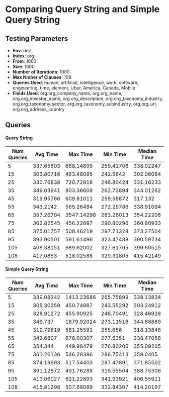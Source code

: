 # Comparing Query String and Simple Query String

## Testing Parameters
* __Env__: dev
* __Index__: org
* __From__: 1000
* __Size__: 1000
* __Number of Iterations__: 1000
* __Max Nmber of Clauses__: 108
* __Queries Used__: human, artificial, intelligence, work, software, engineering, time, element, Uber, America, Canada, Mobile
* __Fields Used__: org.org_company_name, org.org_name, org.org_investor_name, org.org_description, org.org_taxonomy_industry, org.org_taxonomy_sector, org.org_taxonomy_subindustry, org.org_url, org.org_address_country

## Queries

#### Query String
Num Queries|Avg Time|Max Time|Min Time|Median Time
-----------|--------|--------|--------|-----------
5 | 337.65603| 668.14899| 259.41706| 338.02247
15 | 303.80716| 463.48095| 242.5642| 302.06084
25 | 330.76838| 720.72816| 246.80424| 331.16233
35 | 349.03941| 903.36609| 262.73894| 344.01262
45 | 319.95766| 609.81011| 259.58872| 317.132
55 | 343.2142| 565.26494| 272.29786| 338.91094
65 | 357.26704| 3547.14298| 283.28013| 354.22206
75 | 362.82545| 456.22897| 290.80296| 360.80933
85 | 375.01757| 508.46219| 297.71328| 373.27504
95 | 393.90501| 591.61496| 323.47488| 390.59734
105 | 406.38151| 689.62002| 327.61765| 399.60515
108 | 417.0853| 518.02588| 329.31805| 415.42149

#### Simple Query String
Num Queries|Avg Time|Max Time|Min Time|Median Time
-----------|--------|--------|--------|-----------
5 | 339.08242| 1413.23686| 265.75899| 338.13834
15 | 305.30259| 450.74987| 243.55292| 303.24912
25 | 328.91272| 455.90925| 248.70491| 328.46928
35 | 349.737| 1879.92024| 273.11516| 344.68889
45 | 319.79819| 581.25591| 255.656| 318.13848
55 | 342.6807| 678.00307| 277.6351| 338.47058
65 | 354.344| 449.98479| 276.80206| 355.09205
75 | 361.26136| 546.28396| 286.75413| 359.0405
85 | 374.19693| 517.54403| 297.47891| 371.85502
95 | 391.12872| 491.76288| 319.55504| 388.75306
105 | 413.06027| 621.22893| 341.93921| 406.55911
108 | 415.81298| 507.68089| 332.84307| 414.20197